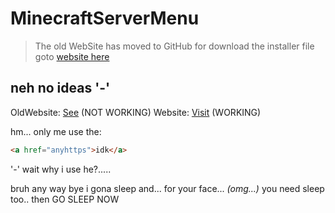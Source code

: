 # MinecraftServerMenu
> The old WebSite has moved to GitHub for download the installer file goto [website here](https://gabrielramires.github.io/MinecraftServerMenu) 
## neh no ideas '-'
OldWebsite: [See](https://minecraftservermenu.ramiresoliv.repl.co) (NOT WORKING)
Website: [Visit](https://gabrielramires.github.io/MinecraftServerMenu) (WORKING)

hm...
only me use the:
``` markdown
<a href="anyhttps">idk</a>
```
'-'
wait why i use he?.....

bruh any way bye i gona sleep and... for your face... *(omg...)* you need sleep too.. then GO SLEEP NOW
